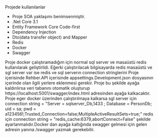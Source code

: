 Projede kullanılanlar
  * Proje SOA yaklaşımı benimsenmiştir.
  * .Net Core 3.1
  * Entity Framework Core Code-first
  * Dependency Injection
  * Dto(data transfer object) and Mapper
  * Redis
  * Docker
  * Swagger

Proje docker çalıştıramadığım için normal sql server ve masaüstü redis kullanılarak geliştirildi. Eğerki çalıştırılacak bilgisayarda redis masaüstü ve sgl server var ise 
redis ve sql serverın connection stringlerini Proje içerisinde Rehber.API içerisinde appsettings.Development.json dosyasının içerinde olan ilgili yerlere eklenmesi gerekir.
Proje bu şekilde ayağa kaldırılırsa veri tabanını otomatik oluşturup https://localhost:5001/swagger/index.html adresinden ayağa kalkacaktır. Proje eger docker üzerinden 
çalıştırılmaya kalkarsa 
sgl server için connection string = "Server = sqlserver_Db,1433 ; Database = PersonDb; uid = sa; pwd = a123456!;Trusted_Connection=false;MultipleActiveResultSets=true;"
redis için  connection string = "redis_cache:6379,abortConnect=False"  şekilde ayarlanmalıdır.Docker dan ayağa kaltığında swagger gelmesi için gelen adresin yanına
/swagger yazmak gerekebilir. 
